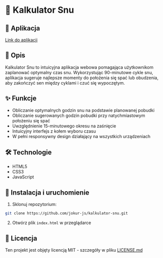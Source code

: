 # 🌙 Kalkulator Snu

## 📱 Aplikacja
[Link do aplikacji](https://kalkulator-snu-jokur.netlify.app/)

## 📝 Opis
Kalkulator Snu to intuicyjna aplikacja webowa pomagająca użytkownikom zaplanować optymalny czas snu. Wykorzystując 90-minutowe cykle snu, aplikacja sugeruje najlepsze momenty do położenia się spać lub obudzenia, aby zakończyć sen między cyklami i czuć się wypoczętym.

## ✨ Funkcje
- Obliczanie optymalnych godzin snu na podstawie planowanej pobudki
- Obliczanie sugerowanych godzin pobudki przy natychmiastowym położeniu się spać
- Uwzględnienie 15-minutowego okresu na zaśnięcie
- Intuicyjny interfejs z kołem wyboru czasu
- W pełni responsywny design działający na wszystkich urządzeniach

## 🛠️ Technologie
- HTML5
- CSS3
- JavaScript

## 🚀 Instalacja i uruchomienie
1. Sklonuj repozytorium:
```bash
git clone https://github.com/jokur-js/kalkulator-snu.git
```
2. Otwórz plik `index.html` w przeglądarce

## 📄 Licencja
Ten projekt jest objęty licencją MIT - szczegóły w pliku [LICENSE.md](LICENSE.md)
